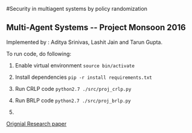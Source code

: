 #Security in multiagent systems by policy randomization

## Multi-Agent Systems -- Project Monsoon 2016
Implemented by : Aditya Srinivas, Lashit Jain and Tarun Gupta.

To run code, do following:

1) Enable virtual environment
`source bin/activate`

2) Install dependencies
`pip -r install requirements.txt`

2) Run CRLP code
`python2.7 ./src/proj_crlp.py`

3) Run BRLP code
`python2.7 ./src/proj_brlp.py`

4)





[Orignial Research paper](http://teamcore.usc.edu/praveen/papers/praveenaamas06.pdf "Link to orignial research paper")

